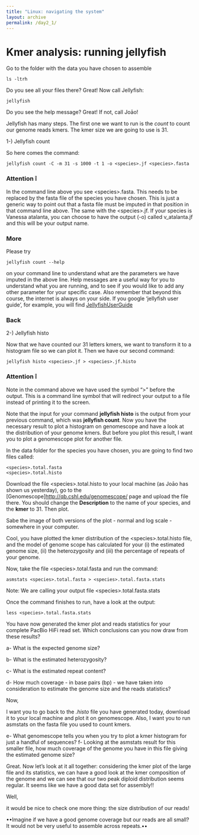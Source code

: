 ```yaml
---
title: "Linux: navigating the system"
layout: archive
permalink: /day2_1/
---  
```


# Kmer analysis: running jellyfish <a name="where-are-we?"></a> 

Go to the folder with the data you have chosen to assemble
  
```console  
ls -ltrh
```  
Do you see all your files there? Great! Now call Jellyfish:

```console  
jellyfish
``` 

Do you see the help message? Great! If not, call Joāo!

Jellyfish has many steps. The first one we want to run is the *count* to count our genome reads kmers. The kmer size we are going to use is 31. 

1-) Jellyfish count

So here comes the command:

```console  
jellyfish count -C -m 31 -s 1000 -t 1 -o <species>.jf <species>.fasta
``` 


### Attention :grey_exclamation: 

In the command line above you see \<species\>.fasta. This needs to be replaced by the fasta file of the species you have chosen. This is just a generic way to point out that a fasta file must be imputed in that position in that command line above. The same with the \<species\>.jf. If your species is Vanessa atalanta, you can choose to have the output (-o) called v_atalanta.jf and this will be your output name.

### More

Please try 

```console  
jellyfish count --help 
```

on your command line to understand what are the parameters we have imputed in the above line. Help messages are a useful way for you to understand what you are running, and to see if you would like to add any other parameter for your specific case. Also remember that beyond this course, the internet is always on your side. If you google ‘jellyfish user guide’, for example, you will find [JellyfishUserGuide]( http://www.genome.umd.edu/docs/JellyfishUserGuide.pdf)

### Back

2-) Jellyfish histo

Now that we have counted our 31 letters kmers, we want to transform it to a histogram file so we can plot it. Then we have our second command:


```console  
jellyfish histo <species>.jf > <species>.jf.histo

```

### Attention :grey_exclamation: 

Note in the command above we have used the symbol “>” before the output. This is a command line symbol that will redirect your output to a file instead of printing it to the screen.

Note that the input for your command **jellyfish histo** is the output from your previous command, which was **jellyfish count**. Now you have the necessary result  to plot a histogram on genomescope and have a look at the distribution of your genome kmers. But before you plot this result, I want you to plot a genomescope plot for another file. 

In the data folder for the species you have chosen, you are going to find two files called:

```console  
<species>.total.fasta
<species>.total.histo
```

Download the file \<species\>.total.histo to your local machine (as Joāo has shown us yesterday), go to the [Genomescope]http://qb.cshl.edu/genomescope/ page and upload the file there. You should change the **Description** to the name of your species, and the **kmer** to 31. Then plot.

Sabe the image of both versions of the plot - normal and log scale - somewhere in your computer.

Cool, you have plotted the kmer distribution of the \<species\>.total.histo file, and the model of genome scope has calculated for your (i) the estimated genome size, (ii) the heterozygosity and (iii) the percentage of repeats of your genome. 

Now, take the file \<species\>.total.fasta and run the command:


```console  
asmstats <species>.total.fasta > <species>.total.fasta.stats
```

Note: We are calling your output file \<species\>.total.fasta.stats

Once the command finishes to run, have a look at the output:

```console  
less <species>.total.fasta.stats
```

You have now generated the kmer plot and reads statistics for your complete PacBio HiFi read set. Which conclusions can you now draw from these results?


a- What is the expected genome size?

b- What is the estimated heterozygosity?

c- What is the estimated repeat content?

d- How much coverage -  in base pairs (bp) - we have taken into consideration to estimate the genome size and the reads statistics?


Now, 

I want you to go back to the *.histo* file you have generated today, download it to your local machine and plot it on genomescope. Also, I want you to run asmstats on the fasta file you used to count kmers. 

e- What genomescope tells you when you try to plot a kmer histogram for just a handful of sequences? 
f- Looking at the asmstats result for this smaller file, how much coverage of the genome you have in this file giving the estimated genome size?

Great. Now let’s look at it all together: considering the kmer plot of the large file and its statistics, we can have a good look at the kmer composition of the genome and we can see that our two peak diploid distribution seems regular. It seems like we have a good data set for assembly!!

Well, 

it would be nice to check one more thing: the size distribution of our reads!

••Imagine if we have a good genome coverage but our reads are all small? It would not be very useful to assemble across repeats.•• 
